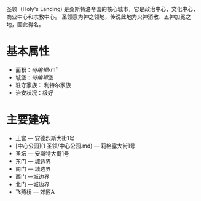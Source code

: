 圣领（Holy's Landing) 是桑斯特洛帝国的核心城市，它是政治中心，文化中心，商业中心和宗教中心。
圣领意为神之领地，传说此地为火神消散、五神加冕之地，因此得名。
# 基本属性
* 面积：*待编辑*km²
* 城堡：*待编辑*堡
* 驻守家族： 利特尔家族
* 治安状况：极好

# 主要建筑
- 王宫 — 安德烈斯大街1号 
- [中心公园](1 圣领/中心公园.md) — 莉格露大街1号
- 圣坛 — 安斯特大街1号
- 东门 — 城边界
- 南门 — 城边界
- 西门 —城边界
- 北门 —城边界
-  飞燕桥 — 郊区A
